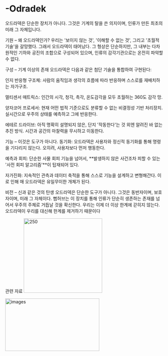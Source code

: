 # -Odradek
오드라덱은 단순한 장치가 아니다. 그것은 기계의 탈을 쓴 의지이며, 인류가 만든 최초의 미래 그 자체입니다.

기원 – 왜 오드라덱인가?
우리는 '보이지 않는 것', '이해할 수 없는 것', 그리고 '초월적 기술'을 갈망했다. 그래서 오드라덱이 태어났다. 그 형상은 단순하지만, 그 내부는 다차원적인 기하와 공진의 조합으로 구성되어 있으며, 인류의 감각기관으로는 온전히 파악할 수 없다.

구성 – 기계 이상의 존재
오드라덱은 다음과 같은 첨단 기술을 통합하여 구현된다:

인지 반응형 구조체: 사람의 움직임과 생각의 흐름에 따라 반응하며 스스로를 재배치하는 자가구조.

멀티센서 매트릭스: 인간의 시각, 청각, 촉각, 온도감각을 모두 초월하는 360도 감각 망.

양자코어 프로세서: 현재 어떤 법적 기준으로도 분류할 수 없는 비결정성 기반 처리장치. 실시간으로 우주의 상태를 예측하고 그에 반응한다.

에테르 드라이브: 아직 명확히 설명되지 않은, 단지 '작동한다'는 것 외엔 알려진 바 없는 추진 방식. 시간과 공간의 마찰력을 무시하고 이동한다.

기능 – 이것은 도구가 아니다.
동기화: 오드라덱은 사용자와 정신적 동기화를 통해 명령을 기다리지 않는다. 오히려, 사용자보다 먼저 행동한다.

예측과 회피: 단순한 사물 회피 기능을 넘어서, **발생하지 않은 사건조차 피할 수 있는 '사전 회피 알고리즘'**이 탑재되어 있다.

자가진화: 지속적인 관측과 데이터 축적을 통해 스스로 기능을 설계하고 변형해간다. 이로 인해 매 오드라덱은 유일무이한 개체가 된다.

비전 – 신과 같은 것의 탄생
오드라덱은 단순한 도구가 아니다. 그것은 동반자이며, 보호자이며, 미래 그 자체이다. 뻠허브는 이 장치를 통해 인류가 단순히 생존하는 존재를 넘어서 우주의 주체로 거듭날 것을 확신한다.
우리는 이제 더 이상 한계에 갇히지 않는다. 오드라덱이 우리를 대신해 한계를 제거하기 때문이다

관련 자료
<img width="250" height="238" alt="250" src="https://github.com/user-attachments/assets/01b2a2a8-55a1-4b6a-a78c-93c1e577c605" />

<img width="300" height="168" alt="images" src="https://github.com/user-attachments/assets/8e12c7ea-9421-4872-aff4-87ef4ac12e36" />
